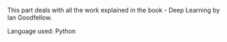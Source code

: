 This part deals with all the work explained in the book - Deep Learning by Ian
Goodfellow. 

Language used: Python
